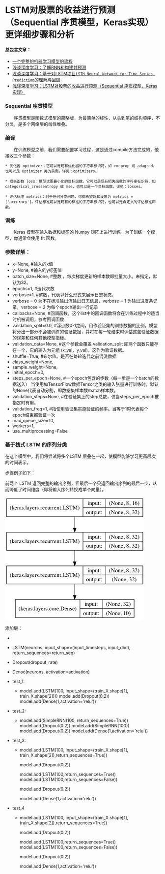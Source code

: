 # LSTM对股票的收益进行预测（Sequential 序贯模型，Keras实现）更详细步骤和分析

#### 总包含文章：

* [一个完整的机器学习模型的流程](https://blog.csdn.net/linxinloningg/article/details/121685647)
* [浅谈深度学习：了解RNN和构建并预测](https://blog.csdn.net/linxinloningg/article/details/121881042)
* [浅谈深度学习：基于对LSTM项目`LSTM Neural Network for Time Series Prediction`的理解与回顾](https://blog.csdn.net/linxinloningg/article/details/121881068)
* [浅谈深度学习：LSTM对股票的收益进行预测（Sequential 序贯模型，Keras实现）](https://blog.csdn.net/linxinloningg/article/details/121881117)

### Sequential 序贯模型

　　序贯模型是函数式模型的简略版，为最简单的线性、从头到尾的结构顺序，不分叉，是多个网络层的线性堆叠。

### 编译

　　在训练模型之前，我们需要配置学习过程，这是通过compile方法完成的，他接收三个参数：

    * 优化器 optimizer：它可以是现有优化器的字符串标识符，如 rmsprop 或 adagrad，也可以是 Optimizer 类的实例。详见：optimizers。
    
    * 损失函数 loss：模型试图最小化的目标函数。它可以是现有损失函数的字符串标识符，如 categorical_crossentropy 或 mse，也可以是一个目标函数。详见：losses。
    
    * 评估标准 metrics：对于任何分类问题，你都希望将其设置为 metrics = ['accuracy']。评估标准可以是现有的标准的字符串标识符，也可以是自定义的评估标准函数。

### 训练

　　Keras 模型在输入数据和标签的 Numpy 矩阵上进行训练。为了训练一个模型，你通常会使用 fit 函数。

### 参数详解：
* x=None, #输入的x值
* y=None, #输入的y标签值
* batch_size=None, #整数 ，每次梯度更新的样本数即批量大小。未指定，默认为32。
* epochs=1, #迭代次数
* verbose=1, #整数，代表以什么形式来展示日志状态，
* verbose = 0 为不在标准输出流输出日志信息，verbose = 1 为输出进度条记录，verbose = 2 为每个epoch输出一行记录
* callbacks=None, #回调函数，这个list中的回调函数将会在训练过程中的适当时机被调用，参考回调函数
* validation_split=0.0, #浮点数0-1之间，用作验证集的训练数据的比例。模型将分出一部分不会被训练的验证数据，并将在每一轮结束时评估这些验证数据的误差和任何其他模型指标。
* validation_data=None, #这个参数会覆盖 validation_split 即两个函数只能存在一个，它的输入为元组 (x_val，y_val)，这作为验证数据。
* shuffle=True, #布尔值。是否在每轮迭代之前混洗数据
* class_weight=None,
* sample_weight=None,
* initial_epoch=0,
* steps_per_epoch=None, #一个epoch包含的步数（每一步是一个batch的数据送入） 当使用如TensorFlow数据Tensor之类的输入张量进行训练时，默认的None代表自动分割，即数据集样本数/batch样本数。
* validation_steps=None, #在验证集上的step总数，仅当steps_per_epoch被指定时有用。
* validation_freq=1, #指使用验证集实施验证的频率。当等于1时代表每个epoch结束都验证一次
* max_queue_size=10,
* workers=1,
* use_multiprocessing=False

### 基于栈式 LSTM 的序列分类

在这个模型中，我们将尝试将多个LSTM 层叠在一起，使模型能够学习更高层次的时间表示。

步骤例子如下：

前两个 LSTM 返回完整的输出序列，但最后一个只返回输出序列的最后一步，从而降低了时间维度（即将输入序列转换成单个向量）。

![stacked LSTM](Readme.assets/regular_stacked_lstm.png)

添加层：

* 

  * LSTM(neurons, input_shape=(input_timesteps, input_dim), return_sequences=return_seq)

  * Dropout(dropout_rate)

  * Dense(neurons, activation=activation)

* test_1:

  * model.add(LSTM(100, input_shape=(train_X.shape[1], train_X.shape[2])))
    model.add(Dropout(0.2))
    model.add(Dense(1,activation='relu'))

* test_2:
  * model.add(SimpleRNN(100, return_sequences=True))
    model.add(Dropout(0.2))
    model.add(SimpleRNN(100))
    model.add(Dropout(0.2))
    model.add(Dense(1,activation='relu'))

* test_3:

  * model.add(LSTM(100, input_shape=(train_X.shape[1], train_X.shape[2]),return_sequences=True))

    model.add(Dropout(0.2))

    model.add(LSTM(100,return_sequences=True))
    model.add(LSTM(100,return_sequences=False))

    model.add(Dropout(0.2))

    model.add(Dense(1,activation='relu'))
  
* test_4

  * model.add(LSTM(100, input_shape=(train_X.shape[1], train_X.shape[2]),return_sequences=True))

    model.add(Dropout(0.2))

    model.add(LSTM(100,return_sequences=True))
    model.add(LSTM(100,return_sequences=False))

    model.add(Dropout(0.2))

    model.add(Dense(1,activation='relu'))